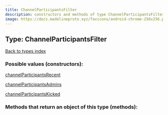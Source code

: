 ```yaml
---
title: ChannelParticipantsFilter
description: constructors and methods of type ChannelParticipantsFilter
image: https://docs.madelineproto.xyz/favicons/android-chrome-256x256.png
---
```

## Type: ChannelParticipantsFilter  
[Back to types index](index.md)



### Possible values (constructors):

[channelParticipantsRecent](../constructors/channelParticipantsRecent.md)  

[channelParticipantsAdmins](../constructors/channelParticipantsAdmins.md)  

[channelParticipantsKicked](../constructors/channelParticipantsKicked.md)  



### Methods that return an object of this type (methods):



